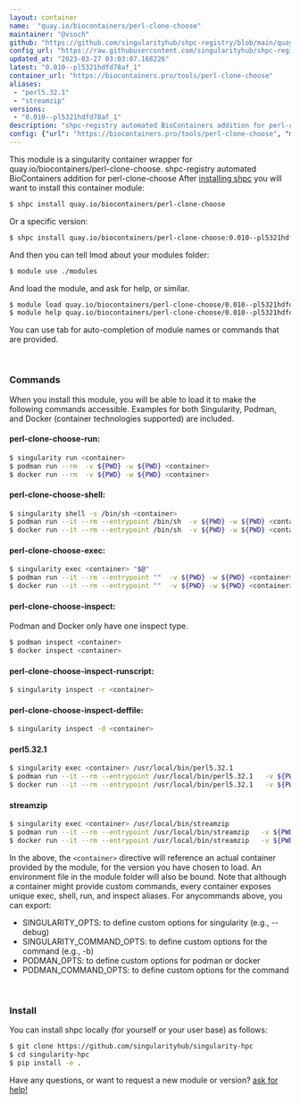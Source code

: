 ```yaml
---
layout: container
name:  "quay.io/biocontainers/perl-clone-choose"
maintainer: "@vsoch"
github: "https://github.com/singularityhub/shpc-registry/blob/main/quay.io/biocontainers/perl-clone-choose/container.yaml"
config_url: "https://raw.githubusercontent.com/singularityhub/shpc-registry/main/quay.io/biocontainers/perl-clone-choose/container.yaml"
updated_at: "2023-03-27 03:03:07.168226"
latest: "0.010--pl5321hdfd78af_1"
container_url: "https://biocontainers.pro/tools/perl-clone-choose"
aliases:
 - "perl5.32.1"
 - "streamzip"
versions:
 - "0.010--pl5321hdfd78af_1"
description: "shpc-registry automated BioContainers addition for perl-clone-choose"
config: {"url": "https://biocontainers.pro/tools/perl-clone-choose", "maintainer": "@vsoch", "description": "shpc-registry automated BioContainers addition for perl-clone-choose", "latest": {"0.010--pl5321hdfd78af_1": "sha256:4a62471a621c0f280c80c506f6c964ec470b347ae5fba526cb0d1e6a4d78b3d7"}, "tags": {"0.010--pl5321hdfd78af_1": "sha256:4a62471a621c0f280c80c506f6c964ec470b347ae5fba526cb0d1e6a4d78b3d7"}, "docker": "quay.io/biocontainers/perl-clone-choose", "aliases": {"perl5.32.1": "/usr/local/bin/perl5.32.1", "streamzip": "/usr/local/bin/streamzip"}}
---
```


This module is a singularity container wrapper for quay.io/biocontainers/perl-clone-choose.
shpc-registry automated BioContainers addition for perl-clone-choose
After [installing shpc](#install) you will want to install this container module:


```bash
$ shpc install quay.io/biocontainers/perl-clone-choose
```

Or a specific version:

```bash
$ shpc install quay.io/biocontainers/perl-clone-choose:0.010--pl5321hdfd78af_1
```

And then you can tell lmod about your modules folder:

```bash
$ module use ./modules
```

And load the module, and ask for help, or similar.

```bash
$ module load quay.io/biocontainers/perl-clone-choose/0.010--pl5321hdfd78af_1
$ module help quay.io/biocontainers/perl-clone-choose/0.010--pl5321hdfd78af_1
```

You can use tab for auto-completion of module names or commands that are provided.

<br>

### Commands

When you install this module, you will be able to load it to make the following commands accessible.
Examples for both Singularity, Podman, and Docker (container technologies supported) are included.

#### perl-clone-choose-run:

```bash
$ singularity run <container>
$ podman run --rm  -v ${PWD} -w ${PWD} <container>
$ docker run --rm  -v ${PWD} -w ${PWD} <container>
```

#### perl-clone-choose-shell:

```bash
$ singularity shell -s /bin/sh <container>
$ podman run --it --rm --entrypoint /bin/sh  -v ${PWD} -w ${PWD} <container>
$ docker run --it --rm --entrypoint /bin/sh  -v ${PWD} -w ${PWD} <container>
```

#### perl-clone-choose-exec:

```bash
$ singularity exec <container> "$@"
$ podman run --it --rm --entrypoint ""  -v ${PWD} -w ${PWD} <container> "$@"
$ docker run --it --rm --entrypoint ""  -v ${PWD} -w ${PWD} <container> "$@"
```

#### perl-clone-choose-inspect:

Podman and Docker only have one inspect type.

```bash
$ podman inspect <container>
$ docker inspect <container>
```

#### perl-clone-choose-inspect-runscript:

```bash
$ singularity inspect -r <container>
```

#### perl-clone-choose-inspect-deffile:

```bash
$ singularity inspect -d <container>
```


#### perl5.32.1

```bash
$ singularity exec <container> /usr/local/bin/perl5.32.1
$ podman run --it --rm --entrypoint /usr/local/bin/perl5.32.1   -v ${PWD} -w ${PWD} <container> -c " $@"
$ docker run --it --rm --entrypoint /usr/local/bin/perl5.32.1   -v ${PWD} -w ${PWD} <container> -c " $@"
```


#### streamzip

```bash
$ singularity exec <container> /usr/local/bin/streamzip
$ podman run --it --rm --entrypoint /usr/local/bin/streamzip   -v ${PWD} -w ${PWD} <container> -c " $@"
$ docker run --it --rm --entrypoint /usr/local/bin/streamzip   -v ${PWD} -w ${PWD} <container> -c " $@"
```



In the above, the `<container>` directive will reference an actual container provided
by the module, for the version you have chosen to load. An environment file in the
module folder will also be bound. Note that although a container
might provide custom commands, every container exposes unique exec, shell, run, and
inspect aliases. For anycommands above, you can export:

 - SINGULARITY_OPTS: to define custom options for singularity (e.g., --debug)
 - SINGULARITY_COMMAND_OPTS: to define custom options for the command (e.g., -b)
 - PODMAN_OPTS: to define custom options for podman or docker
 - PODMAN_COMMAND_OPTS: to define custom options for the command

<br>

### Install

You can install shpc locally (for yourself or your user base) as follows:

```bash
$ git clone https://github.com/singularityhub/singularity-hpc
$ cd singularity-hpc
$ pip install -e .
```

Have any questions, or want to request a new module or version? [ask for help!](https://github.com/singularityhub/singularity-hpc/issues)